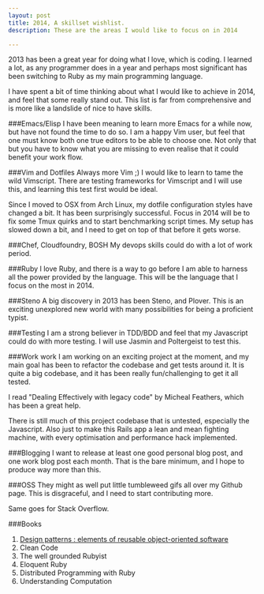 ```yaml
---
layout: post
title: 2014, A skillset wishlist.
description: These are the areas I would like to focus on in 2014

---
```



2013 has been a great year for doing what I love, which is coding.
I learned a lot, as any programmer does in a year and perhaps most significant has been switching to Ruby as my main programming language.

I have spent a bit of time thinking about what I would like to achieve in 2014, and feel that some really stand out.
This list is far from comprehensive and is more like a landslide of nice to have skills.

###Emacs/Elisp
  I have been meaning to learn more Emacs for a while now, but have not found the time to do so.
  I am a happy Vim user, but feel that one must know both one true editors to be able to choose one.
  Not only that but you have to know what you are missing to even realise that it could benefit your work flow.

###Vim and Dotfiles
  Always more Vim ;)
  I would like to learn to tame the wild Vimscript.
  There are testing frameworks for Vimscript and I will use this, and learning this test first would be ideal.

  Since I moved to OSX from Arch Linux, my dotfile configuration styles have changed a bit.
  It has been surprisingly successful.  Focus in 2014 will be to fix some Tmux quirks and to start benchmarking script times.
  My setup has slowed down a bit, and I need to get on top of that before it gets worse.

###Chef, Cloudfoundry, BOSH
  My devops skills could do with a lot of work period.

###Ruby
  I love Ruby, and there is a way to go before I am able to harness all the power provided by the language.
  This will be the language that I focus on the most in 2014.

###Steno
  A big discovery in 2013 has been Steno, and Plover.
  This is an exciting unexplored new world with many possibilities for being a proficient typist.

###Testing
  I am a strong believer in TDD/BDD and feel that my Javascript could do with more testing.
  I will use Jasmin and Poltergeist to test this.

###Work work
  I am working on an exciting project at the moment, and my main goal has been to refactor the codebase and get tests around it.
  It is quite a big codebase, and it has been really fun/challenging to get it all tested.

  I read "Dealing Effectively with legacy code" by Micheal Feathers, which has been a great help.

  There is still much of this project codebase that is untested, especially the Javascript.
  Also just to make this Rails app a lean and mean fighting machine, with every optimisation and performance hack implemented.

###Blogging
  I want to release at least one good personal blog post, and one work blog post each month.
  That is the bare minimum, and I hope to produce way more than this.

###OSS
  They might as well put little tumbleweed gifs all over my Github page.
  This is disgraceful, and I need to start contributing more.

  Same goes for Stack Overflow.

###Books
 1. [Design patterns : elements of reusable object-oriented software](http://en.wikipedia.org/wiki/Design_Patterns)
 2. Clean Code
 3. The well grounded Rubyist
 4. Eloquent Ruby
 5. Distributed Programming with Ruby
 6. Understanding Computation

